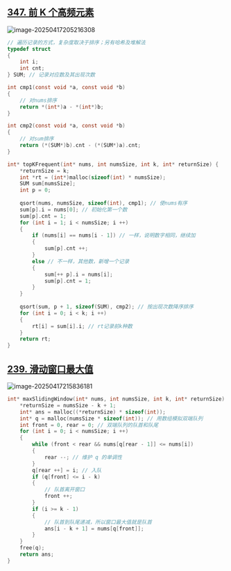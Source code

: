 ## [347. 前 K 个高频元素](https://leetcode.cn/problems/top-k-frequent-elements/)

![image-20250417205216308](https://jiajixi-0.oss-cn-beijing.aliyuncs.com/image-20250417205216308.png)



```c
// 遍历记录的方式，复杂度取决于排序；另有哈希及堆解法
typedef struct
{
	int i;
	int cnt;
} SUM; // 记录对应数及其出现次数 

int cmp1(const void *a, const void *b)
{
	// 对nums排序 
    return *(int*)a - *(int*)b;
}

int cmp2(const void *a, const void *b)
{
	// 对sum排序 
    return (*(SUM*)b).cnt - (*(SUM*)a).cnt;
}

int* topKFrequent(int* nums, int numsSize, int k, int* returnSize) {
    *returnSize = k;
    int *rt = (int*)malloc(sizeof(int) * numsSize);
    SUM sum[numsSize];
    int p = 0;
    
    qsort(nums, numsSize, sizeof(int), cmp1); // 使nums有序 
    sum[p].i = nums[0]; // 初始化第一个数 
    sum[p].cnt = 1;
    for (int i = 1; i < numsSize; i ++)
    {
    	if (nums[i] == nums[i - 1]) // 一样，说明数字相同，继续加 
    	{
    		sum[p].cnt ++;
		}
		else // 不一样，其他数，新增一个记录 
		{
			sum[++ p].i = nums[i];
			sum[p].cnt = 1;
		}
	}
	
	qsort(sum, p + 1, sizeof(SUM), cmp2); // 按出现次数降序排序 
	for (int i = 0; i < k; i ++)
	{
		rt[i] = sum[i].i; // rt记录前k种数 
	}
	return rt;
}
```



## [239. 滑动窗口最大值](https://leetcode.cn/problems/sliding-window-maximum/)

![image-20250417215836181](https://jiajixi-0.oss-cn-beijing.aliyuncs.com/image-20250417215836181.png)



```C
int* maxSlidingWindow(int* nums, int numsSize, int k, int* returnSize) {
    *returnSize = numsSize - k + 1;
    int* ans = malloc((*returnSize) * sizeof(int));
    int* q = malloc(numsSize * sizeof(int)); // 用数组模拟双端队列
    int front = 0, rear = 0; // 双端队列的队首和队尾
    for (int i = 0; i < numsSize; i ++)
	{
        while (front < rear && nums[q[rear - 1]] <= nums[i])
		{
            rear --; // 维护 q 的单调性
        }
        q[rear ++] = i; // 入队
        if (q[front] <= i - k)
		{
			// 队首离开窗口
            front ++;
        }
        if (i >= k - 1)
		{
            // 队首到队尾递减，所以窗口最大值就是队首
            ans[i - k + 1] = nums[q[front]];
        }
    }
    free(q);
    return ans;
}
```

